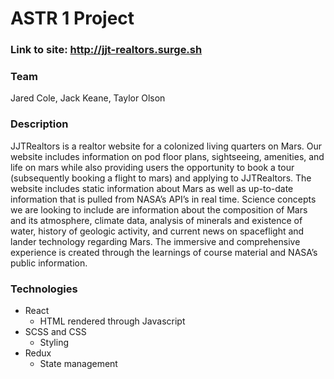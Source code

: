 # ASTR 1 Project

### Link to site: http://jjt-realtors.surge.sh

### Team 
Jared Cole, Jack Keane, Taylor Olson

### Description
JJTRealtors is a realtor website for a colonized living quarters on Mars. Our website includes information on pod floor plans, sightseeing, amenities, and life on mars while also providing users the opportunity to book a tour (subsequently booking a flight to mars) and applying to JJTRealtors.  The website includes static information about Mars as well as up-to-date information that is pulled from NASA’s API’s in real time. Science concepts we are looking to include are information about the composition of Mars and its atmosphere, climate data, analysis of minerals and existence of water, history of geologic activity, and current news on spaceflight and lander technology regarding Mars. The immersive and comprehensive experience is created through the learnings of course material and NASA’s public information. 

### Technologies
- React
  - HTML rendered through Javascript
- SCSS and CSS
  - Styling
- Redux
  - State management



